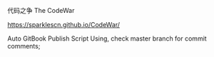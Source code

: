 代码之争
The CodeWar

https://sparklescn.github.io/CodeWar/

Auto GitBook Publish Script Using, check master branch for commit comments;
